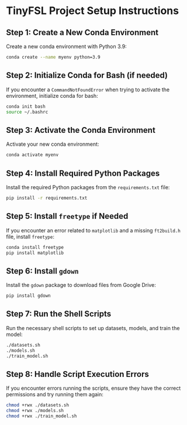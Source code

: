 # TinyFSL Project Setup Instructions

## Step 1: Create a New Conda Environment

Create a new conda environment with Python 3.9:

```bash
conda create --name myenv python=3.9
```

## Step 2: Initialize Conda for Bash (if needed)

If you encounter a `CommandNotFoundError` when trying to activate the environment, initialize conda for bash:

```bash
conda init bash
source ~/.bashrc
```

## Step 3: Activate the Conda Environment

Activate your new conda environment:

```bash
conda activate myenv
```

## Step 4: Install Required Python Packages

Install the required Python packages from the `requirements.txt` file:

```bash
pip install -r requirements.txt
```

## Step 5: Install `freetype` if Needed

If you encounter an error related to `matplotlib` and a missing `ft2build.h` file, install `freetype`:

```bash
conda install freetype
pip install matplotlib
```

## Step 6: Install `gdown`

Install the `gdown` package to download files from Google Drive:

```bash
pip install gdown
```

## Step 7: Run the Shell Scripts

Run the necessary shell scripts to set up datasets, models, and train the model:

```bash
./datasets.sh
./models.sh
./train_model.sh
```

## Step 8: Handle Script Execution Errors

If you encounter errors running the scripts, ensure they have the correct permissions and try running them again:

```bash
chmod +rwx ./datasets.sh
chmod +rwx ./models.sh
chmod +rwx ./train_model.sh
```
